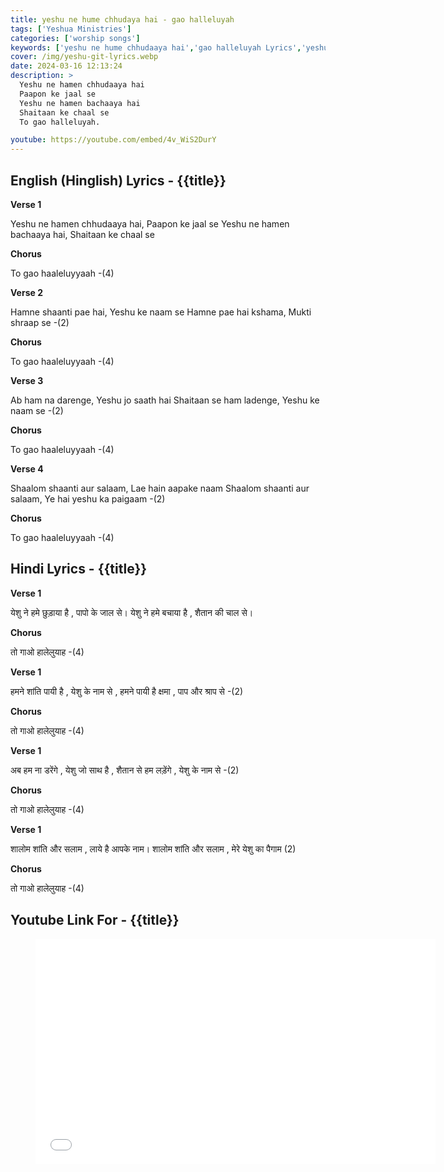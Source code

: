 ```yaml
---
title: yeshu ne hume chhudaya hai - gao halleluyah
tags: ['Yeshua Ministries']
categories: ['worship songs']
keywords: ['yeshu ne hume chhudaaya hai','gao halleluyah Lyrics','yeshu ne hamen chhudaaya hai Lyrics','Christian worship music']
cover: /img/yeshu-git-lyrics.webp
date: 2024-03-16 12:13:24
description: >
  Yeshu ne hamen chhudaaya hai
  Paapon ke jaal se
  Yeshu ne hamen bachaaya hai
  Shaitaan ke chaal se
  To gao halleluyah.

youtube: https://youtube.com/embed/4v_WiS2DurY
---
```

## English (Hinglish) Lyrics - {{title}}
**Verse 1**

Yeshu ne hamen chhudaaya hai, Paapon ke jaal se
Yeshu ne hamen bachaaya hai, Shaitaan ke chaal se 

**Chorus**

To gao haaleluyyaah -(4)

**Verse 2**

Hamne shaanti pae hai, Yeshu ke naam se
Hamne pae hai kshama, Mukti shraap se -(2)

**Chorus**

To gao haaleluyyaah -(4)

**Verse 3**

Ab ham na darenge, Yeshu jo saath hai
Shaitaan se ham ladenge, Yeshu ke naam se -(2)

**Chorus**

To gao haaleluyyaah -(4)

**Verse 4**

Shaalom shaanti aur salaam, Lae hain aapake naam
Shaalom shaanti aur salaam, Ye hai yeshu ka paigaam -(2)

**Chorus**

To gao haaleluyyaah -(4)

## Hindi Lyrics - {{title}}
**Verse 1**

येशु ने हमे छुड़ाया है , पापो के जाल से।
येशु ने हमे बचाया है , शैतान की चाल से।

**Chorus**

तो गाओ हालेलुयाह -(4)

**Verse 1**

हमने शांति पायी है , येशु के नाम से ,
हमने पायी है क्षमा , पाप और श्राप से -(2)

**Chorus**

तो गाओ हालेलुयाह -(4)

**Verse 1**

अब हम ना डरेंगे , येशु जो साथ है ,
शैतान से हम लड़ेंगे , येशु के नाम से -(2)

**Chorus**

तो गाओ हालेलुयाह -(4)

**Verse 1**

शालोम शांति और सलाम , लाये है आपके नाम।
शालोम शांति और सलाम , मेरे येशु का पैगाम (2)

**Chorus**

तो गाओ हालेलुयाह -(4)

## Youtube Link For - {{title}}
<figure class="image is-16by9">
<iframe class="has-ratio" width="640" height="360"
src="{{youtube}}"
frameborder="0" allow="accelerometer; autoplay; clipboard-write; encrypted-media; gyroscope;" allowfullscreen></iframe>
</figure>
